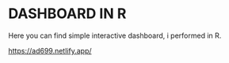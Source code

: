 # DASHBOARD IN R 

Here you can find simple interactive dashboard, i performed in R.

https://ad699.netlify.app/

